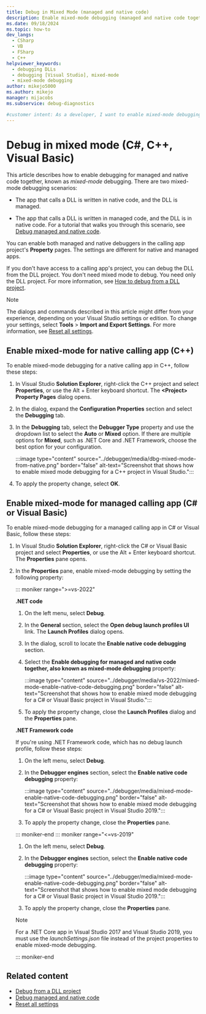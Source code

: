 ```yaml
---
title: Debug in Mixed Mode (managed and native code)
description: Enable mixed-mode debugging (managed and native code together) in Visual Studio with the property pages of the calling app's project.
ms.date: 09/18/2024
ms.topic: how-to
dev_langs: 
  - CSharp
  - VB
  - FSharp
  - C++
helpviewer_keywords: 
  - debugging DLLs
  - debugging [Visual Studio], mixed-mode
  - mixed-mode debugging
author: mikejo5000
ms.author: mikejo
manager: mijacobs
ms.subservice: debug-diagnostics

#customer intent: As a developer, I want to enable mixed-mode debugging in Visual Studio, so I can use managed and native code together for C#, C++, or Visual Basic.
---
```


# Debug in mixed mode (C#, C++, Visual Basic)

This article describes how to enable debugging for managed and native code together, known as *mixed-mode* debugging. There are two mixed-mode debugging scenarios:

- The app that calls a DLL is written in native code, and the DLL is managed.

- The app that calls a DLL is written in managed code, and the DLL is in native code. For a tutorial that walks you through this scenario, see [Debug managed and native code](../debugger/how-to-debug-managed-and-native-code.md).

You can enable both managed and native debuggers in the calling app project's **Property** pages. The settings are different for native and managed apps.

If you don't have access to a calling app's project, you can debug the DLL from the DLL project. You don't need mixed mode to debug. You need only the DLL project. For more information, see [How to debug from a DLL project](../debugger/how-to-debug-from-a-dll-project.md).

> [!NOTE]
> The dialogs and commands described in this article might differ from your experience, depending on your Visual Studio settings or edition. To change your settings, select **Tools** > **Import and Export Settings**. For more information, see [Reset all settings](../ide/personalizing-the-visual-studio-ide.md#reset-all-settings).

## Enable mixed-mode for native calling app (C++)

To enable mixed-mode debugging for a native calling app in C++, follow these steps:

1. In Visual Studio **Solution Explorer**, right-click the C++ project and select **Properties**, or use the Alt + Enter keyboard shortcut. The **\<Project> Property Pages** dialog opens.

1. In the dialog, expand the **Configuration Properties** section and select the **Debugging** tab.

1. In the **Debugging** tab, select the **Debugger Type** property and use the dropdown list to select the **Auto** or **Mixed** option. If there are multiple options for **Mixed**, such as .NET Core and .NET Framework, choose the best option for your configuration.

   :::image type="content" source="../debugger/media/dbg-mixed-mode-from-native.png" border="false" alt-text="Screenshot that shows how to enable mixed mode debugging for a C++ project in Visual Studio.":::

1. To apply the property change, select **OK**.

## Enable mixed-mode for managed calling app (C# or Visual Basic)

To enable mixed-mode debugging for a managed calling app in C# or Visual Basic, follow these steps:

1. In Visual Studio **Solution Explorer**, right-click the C# or Visual Basic project and select **Properties**, or use the Alt + Enter keyboard shortcut. The **Properties** pane opens.

1. In the **Properties** pane, enable mixed-mode debugging by setting the following property:

   ::: moniker range=">=vs-2022"

   **.NET code**
   
   1. On the left menu, select **Debug**.
   
   1. In the **General** section, select the **Open debug launch profiles UI** link. The **Launch Profiles** dialog opens.
   
   1. In the dialog, scroll to locate the **Enable native code debugging** section.
   
   1. Select the **Enable debugging for managed and native code together, also known as mixed-mode debugging** property:

      :::image type="content" source="../debugger/media/vs-2022/mixed-mode-enable-native-code-debugging.png" border="false" alt-text="Screenshot that shows how to enable mixed mode debugging for a C# or Visual Basic project in Visual Studio.":::

   1. To apply the property change, close the **Launch Profiles** dialog and the **Properties** pane.

   **.NET Framework code**

   If you're using .NET Framework code, which has no debug launch profile, follow these steps:

   1. On the left menu, select **Debug**.
   
   1. In the **Debugger engines** section, select the **Enable native code debugging** property: 
   
      :::image type="content" source="../debugger/media/mixed-mode-enable-native-code-debugging.png" border="false" alt-text="Screenshot that shows how to enable mixed mode debugging for a C# or Visual Basic project in Visual Studio 2019.":::

   1. To apply the property change, close the **Properties** pane.

   ::: moniker-end
   ::: moniker range="<=vs-2019"

   1. On the left menu, select **Debug**.
   
   1. In the **Debugger engines** section, select the **Enable native code debugging** property: 
   
      :::image type="content" source="../debugger/media/mixed-mode-enable-native-code-debugging.png" border="false" alt-text="Screenshot that shows how to enable mixed mode debugging for a C# or Visual Basic project in Visual Studio 2019.":::

   1. To apply the property change, close the **Properties** pane.

   > [!NOTE]
   > For a .NET Core app in Visual Studio 2017 and Visual Studio 2019, you must use the *launchSettings.json* file instead of the project properties to enable mixed-mode debugging.

   ::: moniker-end

## Related content

- [Debug from a DLL project](../debugger/how-to-debug-from-a-dll-project.md)
- [Debug managed and native code](../debugger/how-to-debug-managed-and-native-code.md)
- [Reset all settings](../ide/personalizing-the-visual-studio-ide.md#reset-all-settings)
